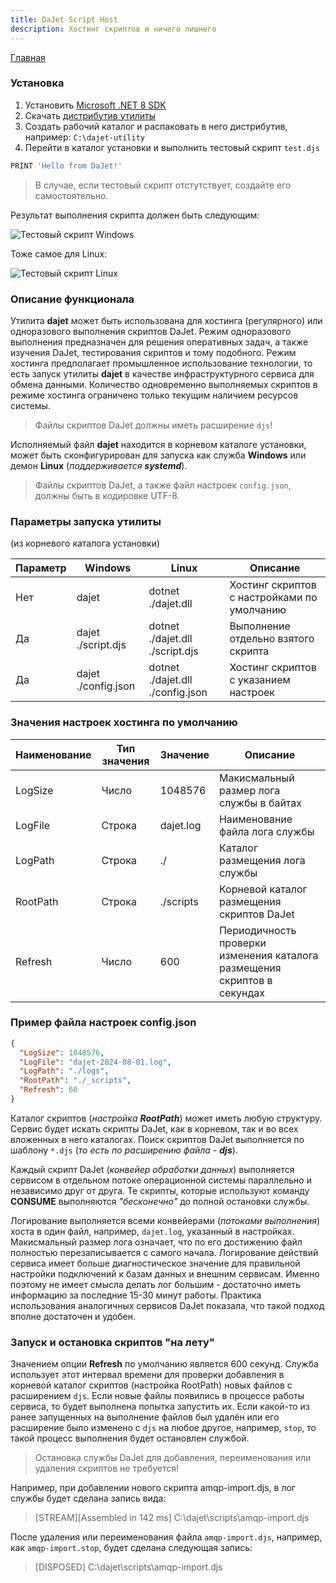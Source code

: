 ```yaml
---
title: DaJet Script Host
description: Хостинг скриптов и ничего лишнего
---
```

[Главная](../index.md#dajet-script-host)

### Установка

1. Установить [Microsoft .NET 8 SDK](https://dotnet.microsoft.com/en-us/download/dotnet/8.0)
2. Скачать [дистрибутив утилиты](https://github.com/zhichkin/dajet/releases/latest)
3. Создать рабочий каталог и распаковать в него дистрибутив, например: ```C:\dajet-utility```
4. Перейти в каталог установки и выполнить тестовый скрипт ```test.djs```
```SQL
PRINT 'Hello from DaJet!'
```
> В случае, если тестовый скрипт отстутствует, создайте его самостоятельно.

Результат выполнения скрипта должен быть следующим:

![Тестовый скрипт Windows](/img/dajet-host-test-windows.png)

Тоже самое для Linux:

![Тестовый скрипт Linux](/img/dajet-host-test-linux.png)

### Описание функционала

Утилита **dajet** может быть использована для хостинга (регулярного) или одноразового выполнения скриптов DaJet. Режим одноразового выполнения предназначен для решения оперативных задач, а также изучения DaJet, тестирования скриптов и тому подобного. Режим хостинга предполагает промышленное использование технологии, то есть запуск утилиты **dajet** в качестве инфраструктурного сервиса для обмена данными. Количество одновременно выполняемых скриптов в режиме хостинга ограничено только текущим наличием ресурсов системы.

> Файлы скриптов DaJet должны иметь расширение ```djs```!

Исполняемый файл **dajet** находится в корневом каталоге установки, может быть сконфигурирован для запуска как служба **Windows** или демон **Linux** (_поддерживается **systemd**_).

> Файлы скриптов DaJet, а также файл настроек ```config.json```, должны быть в кодировке UTF-8.

### Параметры запуска утилиты
(из корневого каталога установки)

|**Параметр**|**Windows**|**Linux**|**Описание**|
|---------------|-------|-------|---|
| Нет | dajet | dotnet ./dajet.dll | Хостинг скриптов с настройками по умолчанию |
| Да | dajet ./script.djs | dotnet ./dajet.dll ./script.djs | Выполнение отдельно взятого скрипта |
| Да | dajet ./config.json | dotnet ./dajet.dll ./config.json | Хостинг скриптов с указанием настроек |

### Значения настроек хостинга по умолчанию

|**Наименование**|**Тип значения**|**Значение**|**Описание**|
|---------------|-------|-------|-------|
| LogSize | Число | 1048576 | Макисмальный размер лога службы в байтах |
| LogFile | Строка | dajet.log | Наименование файла лога службы |
| LogPath | Строка | ./ | Каталог размещения лога службы |
| RootPath | Строка | ./scripts | Корневой каталог размещения скриптов DaJet |
| Refresh | Число | 600 | Периодичность проверки изменения каталога размещения скриптов в секундах |

### Пример файла настроек config.json

```JSON
{
  "LogSize": 1048576,
  "LogFile": "dajet-2024-08-01.log",
  "LogPath": "./logs",
  "RootPath": "./_scripts",
  "Refresh": 60
}
```

Каталог скриптов (_настройка **RootPath**_) может иметь любую структуру. Сервис будет искать скрипты DaJet, как в корневом, так и во всех вложенных в него каталогах. Поиск скриптов DaJet выполняется по шаблону ```*.djs``` (_то есть по расширению файла - **djs**_).

Каждый скрипт DaJet (_конвейер обработки данных_) выполняется сервисом в отдельном потоке операционной системы параллельно и независимо друг от друга. Те скрипты, которые используют команду **CONSUME** выполняются _"бесконечно"_ до полной остановки службы.

Логирование выполняется всеми конвейерами (_потоками выполнения_) хоста в один файл, например, ```dajet.log```, указанный в настройках. Макисмальный размер лога означает, что по его достижению файл полностью перезаписывается с самого начала. Логирование действий сервиса имеет больше диагностическое значение для правильной настройки подключений к базам данных и внешним сервисам. Именно поэтому не имеет смысла делать лог большим - достаточно иметь информацию за последние 15-30 минут работы. Практика использования аналогичных сервисов DaJet показала, что такой подход вполне достаточен и удобен.

### Запуск и остановка скриптов "на лету"

Значением опции **Refresh** по умолчанию является 600 секунд. Служба использует этот интервал времени для проверки добавления в корневой каталог скриптов (настройка RootPath) новых файлов с расширением ```djs```. Если новые файлы появились в процессе работы сервиса, то будет выполнена попытка запустить их. Если какой-то из ранее запущенных на выполнение файлов был удалён или его расширение было изменено с ```djs``` на любое другое, например, ```stop```, то такой процесс выполнения будет остановлен службой.

> Остановка службы DaJet для добавления, переименования или удаления скриптов не требуется!

Например, при добавлении нового скрипта amqp-import.djs, в лог службы будет сделана запись вида:

> [STREAM][Assembled in 142 ms] C:\dajet\scripts\amqp-import.djs

После удаления или переименования файла ```amqp-import.djs```, например, как ```amqp-import.stop```, будет сделана следующая запись:

> [DISPOSED] C:\dajet\scripts\amqp-import.djs

